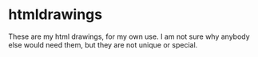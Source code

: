# htmldrawings

These are my html drawings, for my own use. I am not sure why anybody else would need them, but they are not unique or special.
